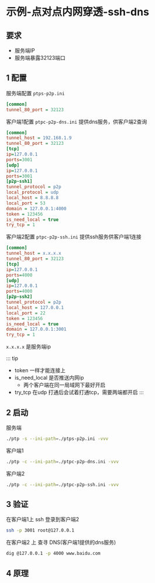 # 示例-点对点内网穿透-ssh-dns

## 要求

* 服务端IP
* 服务端暴露32123端口

## 1 配置


服务端配置
`ptps-p2p.ini`
```ini
[common]
tunnel_80_port = 32123
```

客户端1配置 
`ptpc-p2p-dns.ini` 提供dns服务，供客户端2查询

```ini
[common]
tunnel_host = 192.168.1.9
tunnel_80_port = 32123
[tcp]
ip=127.0.0.1
ports=3001
[udp]
ip=127.0.0.1
ports=3001
[p2p-ssh1]
tunnel_protocol = p2p
local_protocol = udp
local_host = 8.8.8.8
local_port = 53
domain = 127.0.0.1:4000
token = 123456
is_need_local = true
try_tcp = 1
```

客户端2配置
`ptpc-p2p-ssh.ini` 提供ssh服务供客户端1连接

```ini
[common]
tunnel_host = x.x.x.x
tunnel_80_port = 32123
[tcp]
ip=127.0.0.1
ports=4000
[udp]
ip=127.0.0.1
ports=4000
[p2p-ssh2]
tunnel_protocol = p2p
local_host = 127.0.0.1
local_port = 22
token = 123456
is_need_local = true
domain = 127.0.0.1:3001
try_tcp = 1
```


`x.x.x.x` 是服务端ip

::: tip

* token 一样才能连接上
* is_need_local 是否推送内网ip
  * 两个客户端在同一局域网下最好开启
* try_tcp 在udp 打通后会试着打通tcp，需要两端都开启
:::


## 2 启动


服务端
```sh
./ptp -s --ini-path=./ptps-p2p.ini -vvv
```


客户端1

```sh
./ptp -c --ini-path=./ptpc-p2p-dns.ini -vvv
```

客户端2

```sh
./ptp -c --ini-path=./ptpc-p2p-ssh.ini -vvv
```


## 3 验证

在客户端1上 ssh 登录到客户端2

```sh
ssh -p 3001 root@127.0.0.1
``` 

在客户端2 上 查寻 DNS(客户端1提供的dns服务)
```sh
dig @127.0.0.1 -p 4000 www.baidu.com
```

## 4 原理



